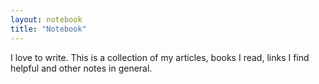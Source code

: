 ```yaml
---
layout: notebook
title: "Notebook"
---
```


I love to write. This is a collection of my articles, books I read, links I find helpful and other notes in general.
